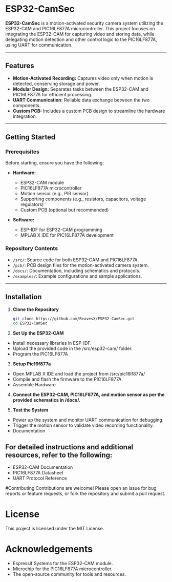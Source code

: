 # ESP32-CamSec

**ESP32-CamSec** is a motion-activated security camera system utilizing the ESP32-CAM and PIC16LF877A microcontroller. This project focuses on integrating the ESP32-CAM for capturing video and storing data, while delegating motion detection and other control logic to the PIC16LF877A, using UART for communication.

---

## Features

- **Motion-Activated Recording:** Captures video only when motion is detected, conserving storage and power.
- **Modular Design:** Separates tasks between the ESP32-CAM and PIC16LF877A for efficient processing.
- **UART Communication:** Reliable data exchange between the two components.
- **Custom PCB:** Includes a custom PCB design to streamline the hardware integration.

---

## Getting Started

### Prerequisites

Before starting, ensure you have the following:

- **Hardware:**
  - ESP32-CAM module
  - PIC16LF877A microcontroller
  - Motion sensor (e.g., PIR sensor)
  - Supporting components (e.g., resistors, capacitors, voltage regulators)
  - Custom PCB (optional but recommended)
  
- **Software:**
  - ESP-IDF for ESP32-CAM programming
  - MPLAB X IDE for PIC16LF877A development
  
### Repository Contents

- `/src/`: Source code for both ESP32-CAM and PIC16LF877A.
- `/pcb/`: PCB design files for the motion-activated camera system.
- `/docs/`: Documentation, including schematics and protocols.
- `/examples/`: Example configurations and sample applications.

---

## Installation

1. **Clone the Repository**
   ```bash
   git clone https://github.com/ReavesX/ESP32-CamSec.git
   cd ESP32-CamSec
2. **Set Up the ESP32-CAM**

- Install necessary libraries in  ESP-IDF.
- Upload the provided code in the /src/esp32-cam/ folder.
- Program the PIC16LF877A

3. **Setup Pic16f877a**
- Open MPLAB X IDE and load the project from /src/pic16lf877a/
- Compile and flash the firmware to the PIC16LF877A.
- Assemble Hardware

4. **Connect the ESP32-CAM, PIC16LF877A, and motion sensor as per the provided schematics in /docs/.**


5. **Test the System**
- Power up the system and monitor UART communication for debugging.
- Trigger the motion sensor to validate video recording functionality.
- Documentation

## For detailed instructions and additional resources, refer to the following:
- ESP32-CAM Documentation
- PIC16LF877A Datasheet
- UART Protocol Reference

#Contributing
  Contributions are welcome! Please open an issue for bug reports or feature requests, or fork the repository and submit a
  pull request.

# License
  This project is licensed under the MIT License.

# Acknowledgements
- Espressif Systems for the ESP32-CAM module.
- Microchip for the PIC16LF877A microcontroller.
- The open-source community for tools and resources.
